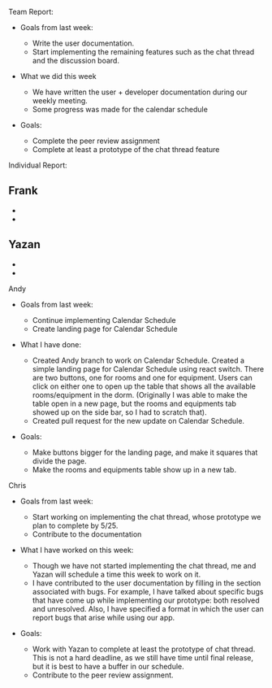 Team Report: 
 - Goals from last week:
   - Write the user documentation.
   - Start implementing the remaining features such as the chat thread and the discussion board.

 - What we did this week
   - We have written the user + developer documentation during our weekly meeting. 
   - Some progress was made for the calendar schedule

 - Goals:
   - Complete the peer review assignment
   - Complete at least a prototype of the chat thread feature


Individual Report:

Frank
-
-
-

Yazan
-
-
-

Andy
- Goals from last week: 
   - Continue implementing Calendar Schedule
   - Create landing page for Calendar Schedule

- What I have done:
   - Created Andy branch to work on Calendar Schedule. Created a simple landing page for Calendar Schedule using react switch. There are two buttons, one for rooms and one for equipment. Users can click on either one to open up the table that shows all the available rooms/equipment in the dorm. (Originally I was able to make the table open in a new page, but the rooms and equipments tab showed up on the side bar, so I had to scratch that).
   - Created pull request for the new update on Calendar Schedule. 

- Goals:
   - Make buttons bigger for the landing page, and make it squares that divide the page.
   - Make the rooms and equipments table show up in a new tab.

Chris
 - Goals from last week:
   - Start working on implementing the chat thread, whose prototype we plan to complete by 5/25.
   - Contribute to the documentation

 - What I have worked on this week:
   - Though we have not started implementing the chat thread, me and Yazan will schedule a time this week to work on it.
   - I have contributed to the user documentation by filling in the section associated with bugs. For example, I have talked about specific bugs that have come up while implementing our prototype: both resolved and unresolved. Also, I have specified a format in which the user can report bugs that arise while using our app.

 - Goals:
   - Work with Yazan to complete at least the prototype of chat thread. This is not a hard deadline, as we still have time until final release, but it is best to have a buffer in our schedule.
   - Contribute to the peer review assignment.
